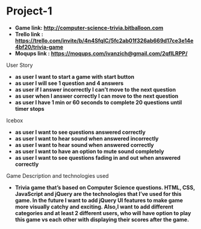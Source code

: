 # Project-1

* **Game link: http://computer-science-trivia.bitballoon.com**
* **Trello link : https://trello.com/invite/b/4n4SfqlC/5fc2ab01f326ab669d17ce3e14e4bf20/trivia-game**
* **Moqups link : https://moqups.com/ivanzich@gmail.com/2qflLRPP/**






User Story



* **as user I want to start a game with start button**
* **as user I will see 1 question and 4 answers** 
* **as user if I answer incorrectly I can’t  move to the next question**
* **as user when I answer correctly I can move to the next question**
* **as user I have 1 min or 60 seconds to complete 20 questions until timer stops**





Icebox 

* **as user I want to see questions answered correctly**
* **as user I want to hear sound when answered incorrectly**
* **as user I want to hear sound when answered correctly**
* **as user I want to have an option to mute sound completely**
* **as user I want to see questions fading in and out when answered correctly**




Game Description and technologies used

* **Trivia game that’s based on Computer Science questions. HTML, CSS, JavaScript and jQuery are the technologies that I’ve used for this game. In the  future I want to add jQuery UI features to make game more  visually catchy and exciting. Also,I want to add different categories and at least 2 different users, who  will have option to play this game vs each other with displaying their scores after the game.** 






